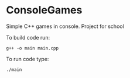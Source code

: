 # ConsoleGames
Simple C++ games in console. Project for school

To build code run:
```
g++ -o main main.cpp
```
To run code type:
```
./main
```
